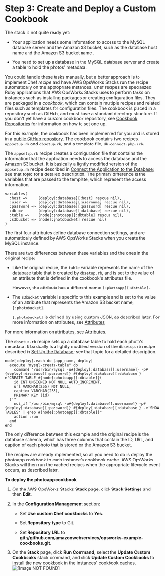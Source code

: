 # Step 3: Create and Deploy a Custom Cookbook<a name="using-s3-cookbook"></a>

The stack is not quite ready yet:

+ Your application needs some information to access to the MySQL database server and the Amazon S3 bucket, such as the database host name and the Amazon S3 bucket name \.

+ You need to set up a database in the MySQL database server and create a table to hold the photos' metadata\.

You could handle these tasks manually, but a better approach is to implement Chef *recipe* and have AWS OpsWorks Stacks run the recipe automatically on the appropriate instances\. Chef recipes are specialized Ruby applications that AWS OpsWorks Stacks uses to perform tasks on instances such as installing packages or creating configuration files\. They are packaged in a *cookbook*, which can contain multiple recipes and related files such as templates for configuration files\. The cookbook is placed in a repository such as GitHub, and must have a standard directory structure\. If you don't yet have a custom cookbook repository, see [Cookbook Repositories](workingcookbook-installingcustom-repo.md) for information on how to set one up\.

For this example, the cookbook has been implemented for you and is stored in a [public GitHub repository](https://github.com/amazonwebservices/opsworks-example-cookbooks/tree/master/photoapp)\. The cookbook contains two recipes, `appsetup.rb` and `dbsetup.rb`, and a template file, `db-connect.php.erb`\.

The `appsetup.rb` recipe creates a configuration file that contains the information that the application needs to access the database and the Amazon S3 bucket\. It is basically a lightly modified version of the `appsetup.rb` recipe described in [Connect the Application to the Database](gettingstarted-db-recipes.md#gettingstarted-db-recipes-appsetup); see that topic for a detailed description\. The primary difference is the variables that are passed to the template, which represent the access information\.

```
variables(
  :host =>     (deploy[:database][:host] rescue nil),
  :user =>     (deploy[:database][:username] rescue nil),
  :password => (deploy[:database][:password] rescue nil),
  :db =>       (deploy[:database][:database] rescue nil),
  :table =>    (node[:photoapp][:dbtable] rescue nil),
  :s3bucket => (node[:photobucket] rescue nil)
)
```

The first four attributes define database connection settings, and are automatically defined by AWS OpsWorks Stacks when you create the MySQL instance\.

There are two differences between these variables and the ones in the original recipe:

+ Like the original recipe, the `table` variable represents the name of the database table that is created by `dbsetup.rb`, and is set to the value of an attribute that is defined in the cookbook's attributes file\.

  However, the attribute has a different name: `[:photoapp][:dbtable]`\.

+ The `s3bucket` variable is specific to this example and is set to the value of an attribute that represents the Amazon S3 bucket name, `[:photobucket]`\.

   `[:photobucket]` is defined by using custom JSON, as described later\. For more information on attributes, see [Attributes](workingcookbook-installingcustom-components-attributes.md)

For more information on attributes, see [Attributes](workingcookbook-installingcustom-components-attributes.md)\.

The `dbsetup.rb` recipe sets up a database table to hold each photo's metadata\. It basically is a lightly modified version of the `dbsetup.rb` recipe described in [Set Up the Database](gettingstarted-db-recipes.md#gettingstarted-db-recipes-dbsetup); see that topic for a detailed description\. 

```
node[:deploy].each do |app_name, deploy|
  execute "mysql-create-table" do
    command "/usr/bin/mysql -u#{deploy[:database][:username]} -p#{deploy[:database][:password]} #{deploy[:database][:database]} -e'CREATE TABLE #{node[:photoapp][:dbtable]}(
    id INT UNSIGNED NOT NULL AUTO_INCREMENT,
    url VARCHAR(255) NOT NULL,
    caption VARCHAR(255),
    PRIMARY KEY (id)
  )'"
    not_if "/usr/bin/mysql -u#{deploy[:database][:username]} -p#{deploy[:database][:password]} #{deploy[:database][:database]} -e'SHOW TABLES' | grep #{node[:photoapp][:dbtable]}"
    action :run
  end
end
```

The only difference between this example and the original recipe is the database schema, which has three columns that contain the ID, URL, and caption of each photo that is stored on the Amazon S3 bucket\.

The recipes are already implemented, so all you need to do is deploy the photoapp cookbook to each instance's cookbook cache\. AWS OpsWorks Stacks will then run the cached recipes when the appropriate lifecycle event occurs, as described later\.

**To deploy the photoapp cookbook**

1. On the AWS OpsWorks Stacks **Stack** page, click **Stack Settings** and then **Edit**\.

1. In the **Configuration Management** section:

   + Set **Use custom Chef cookbooks** to **Yes**\.

   + Set **Repository type** to Git\.

   + Set **Repository URL** to **git://github\.com/amazonwebservices/opsworks\-example\-cookbooks\.git**\.

1. On the **Stack** page, click **Run Command**, select the **Update Custom Cookbooks** stack command, and click **Update Custom Cookbooks** to install the new cookbook in the instances' cookbook caches\.   
![\[Image NOT FOUND\]](http://docs.aws.amazon.com/opsworks/latest/userguide/images/redis_walkthrough_command.png)